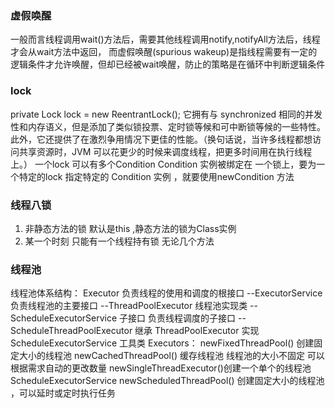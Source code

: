 ### 虚假唤醒
一般而言线程调用wait()方法后，需要其他线程调用notify,notifyAll方法后，线程才会从wait方法中返回， 而虚假唤醒(spurious wakeup)是指线程需要有一定的逻辑条件才允许唤醒，但却已经被wait唤醒，防止的策略是在循环中判断逻辑条件 



### lock
private Lock lock = new ReentrantLock();
它拥有与 synchronized 相同的并发性和内存语义，但是添加了类似锁投票、定时锁等候和可中断锁等候的一些特性。此外，它还提供了在激烈争用情况下更佳的性能。（换句话说，当许多线程都想访问共享资源时，JVM 可以花更少的时候来调度线程，把更多时间用在执行线程上。）
一个lock 可以有多个Condition 
Condition 实例被绑定在 一个锁上，要为一个特定的lock 指定特定的 Condition 实例 ，就要使用newCondition 方法

### 线程八锁
1. 非静态方法的锁 默认是this ,静态方法的锁为Class实例 
2. 某一个时刻 只能有一个线程持有锁 无论几个方法 

### 线程池
线程池体系结构：
Executor 负责线程的使用和调度的根接口
--ExecutorService 负责线程池的主要接口
    --ThreadPoolExecutor 线程池实现类
    --ScheduleExecutorService 子接口 负责线程调度的子接口
        --ScheduleThreadPoolExecutor 继承 ThreadPoolExecutor 实现 ScheduleExecutorService
工具类 Executors：
newFixedThreadPool() 创建固定大小的线程池
newCachedThreadPool() 缓存线程池 线程池的大小不固定 可以根据需求自动的更改数量
newSingleThreadExecutor()创建一个单个的线程池 
ScheduleExecutorService newScheduledThreadPool() 创建固定大小的线程池 ，可以延时或定时执行任务

